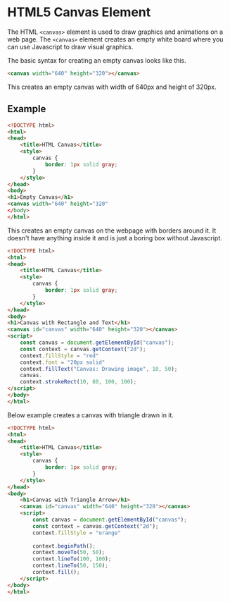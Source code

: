 # HTML5 Canvas Element

The HTML `<canvas>` element is used to draw graphics and animations on a web page. The `<canvas>` element creates an empty white board where you can use Javascript to draw visual graphics.

The basic syntax for creating an empty canvas looks like this.

```html
<canvas width="640" height="320"></canvas>
```

This creates an empty canvas with width of 640px and height of 320px.

## Example

```html
<!DOCTYPE html>
<html>
<head>
    <title>HTML Canvas</title>
    <style>
        canvas {
            border: 1px solid gray;
        }
    </style>
</head>
<body>
<h1>Empty Canvas</h1>
<canvas width="640" height="320"
</body>
</html>
```

This creates an empty canvas on the webpage with borders around it. It doesn't have anything inside it and is just a boring box without Javascript.

```html
<!DOCTYPE html>
<html>
<head>
    <title>HTML Canvas</title>
    <style>
        canvas {
            border: 1px solid gray;
        }
    </style>
</head>
<body>
<h1>Canvas with Rectangle and Text</h1>
<canvas id="canvas" width="640" height="320"></canvas>
<script>
    const canvas = document.getElementById("canvas");
    const context = canvas.getContext("2d");
    context.fillStyle = "red"
    context.font = "20px solid"
    context.fillText("Canvas: Drawing image", 10, 50);
    canvas.
    context.strokeRect(10, 80, 100, 100);
</script>
</body>
</html>
```

Below example creates a canvas with triangle drawn in it.

```html
<!DOCTYPE html>
<html>
<head>
    <title>HTML Canvas</title>
    <style>
        canvas {
            border: 1px solid gray;
        }
    </style>
</head>
<body>
    <h1>Canvas with Triangle Arrow</h1>
    <canvas id="canvas" width="640" height="320"></canvas>
    <script>
        const canvas = document.getElementById("canvas");
        const context = canvas.getContext("2d");
        context.fillStyle = "orange"
    
        context.beginPath();
        context.moveTo(50, 50);
        context.lineTo(100, 100);
        context.lineTo(50, 150);
        context.fill();
    </script>
</body>
</html>
```
